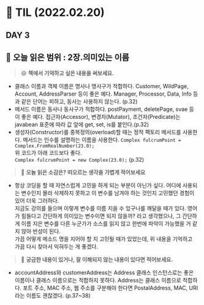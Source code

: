 # :pencil: TIL (2022.02.20)
## DAY 3
:book: 오늘 읽은 범위 : 2장.의미있는 이름
---
 > :smile: **책에서 기억하고 싶은 내용을 써보세요.**
 - 클래스 이름과 객체 이름은 명사나 명사구가 적합하다. Customer, WildPage, Account, AddressParser 등이 좋은 예다. Manager, Processor, Data, Info 등과 같은 단어는 피하고, 동사는 사용하지 않는다. (p.32)
 - 메서드 이름은 동사나 동사구가 적합하다. postPayment, deletePage, svae 등이 좋은 예다. 접근자(Accessor), 변경자(Mutator), 조건자(Predicate)는 javabean 표준에 따라 값 앞에 get, set, is를 붙인다.(p.32)
 - 생성자(Constructor)를 중복정의(overload)할 때는 정적 팩토리 메서드를 사용한다. 메서드는 인수를 설명하는 이름을 사용한다.
    ``Complex fulcrumPoint = Complex.FromRealNumber(23.0);``  
   위 코드가 아래 코드보다 좋다.  
    ``Complex fulcrumPoint = new Complex(23.0);`` (p.32)
 
 > :thinking: **오늘 읽은 소감은? 떠오르는 생각을 가볍게 적어보세요**
 - 항상 코딩을 할 때 자연스럽게 고민을 하게 되는 부분이 아닌가 싶다. 어디에 사용되는 변수인지 몰라 삭제하지 못하고 이 변수를 남겨야 하는 것인지 고민했던 경험이 있어 더욱 그러하다.  
지금도 강의를 들으며 이렇게 변수를 이름 지을 수 있구나를 깨달을 때가 있다. 영어가 힘들다고 간단하게 의미있는 변수이면 되지 않을까? 라고 생각했으나, 그 간단하게 이름 지은 변수를 다른 누군가가 소스를 읽지 않고 한번에 파악이 가능했을 거 같지 않아 반성이 된다.  
가끔 어떻게 메소드 명을 지어야 할 지 고민될 때가 있었는데, 위 내용을 기억하고 가끔 다시 찾아서 익혀두는 게 좋겠다.

 > :mag_right: **궁금한 내용이 있거나, 잘 이해되지 않는 내용이 있다면 적어보세요.**
 - accountAddress와 customerAddress는 Address 클래스 인스턴스로는 좋은 이름이나 클래스 이름으로는 적합하지 못하다. Address는 클래스 이름으로 적합하다. 포트 주소, MAC 주소, 웹 주소를 구분해야 한다면 PostalAddress, MAC, URI라는 이름도 괜찮겠다. (p.37~38)
